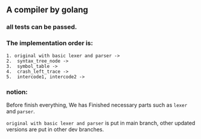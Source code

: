## A compiler by golang

### all tests can be passed.

### The implementation order is:

```
1. original with basic lexer and parser ->
2.  syntax_tree_node ->
3.  symbol_table ->
4.  crash_left_trace ->
5.  intercode1, intercode2 ->
```

### notion:

Before finish everything,
We has Finished necessary parts such as `lexer` and `parser`.

`original with basic lexer and parser` is put in main branch, other updated versions are put in other dev branches.
